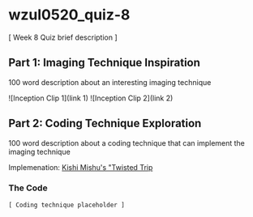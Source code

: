 # wzul0520_quiz-8

[ Week 8 Quiz brief description ]

## Part 1: Imaging Technique Inspiration
100 word description about an interesting imaging technique 

![Inception Clip 1](link 1)
![Inception Clip 2](link 2)

## Part 2: Coding Technique Exploration
100 word description about a coding technique that can implement the imaging technique

Implemenation: [Kishi Mishu's "Twisted Trip](https://www.instagram.com/p/ClCAUUHI11U/?img_index=2)


### The Code
```
[ Coding technique placeholder ]
```